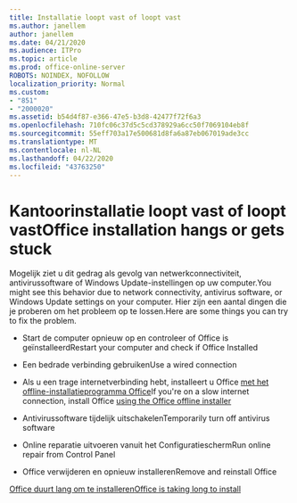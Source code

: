```yaml
---
title: Installatie loopt vast of loopt vast
ms.author: janellem
author: janellem
ms.date: 04/21/2020
ms.audience: ITPro
ms.topic: article
ms.prod: office-online-server
ROBOTS: NOINDEX, NOFOLLOW
localization_priority: Normal
ms.custom:
- "851"
- "2000020"
ms.assetid: b54d4f87-e366-47e5-b3d8-42477f72f6a3
ms.openlocfilehash: 710fc06c37d5c5cd378929a6cc50f7069104eb8f
ms.sourcegitcommit: 55eff703a17e500681d8fa6a87eb067019ade3cc
ms.translationtype: MT
ms.contentlocale: nl-NL
ms.lasthandoff: 04/22/2020
ms.locfileid: "43763250"
---
```

# <a name="office-installation-hangs-or-gets-stuck"></a><span data-ttu-id="8bc21-102">Kantoorinstallatie loopt vast of loopt vast</span><span class="sxs-lookup"><span data-stu-id="8bc21-102">Office installation hangs or gets stuck</span></span>

<span data-ttu-id="8bc21-103">Mogelijk ziet u dit gedrag als gevolg van netwerkconnectiviteit, antivirussoftware of Windows Update-instellingen op uw computer.</span><span class="sxs-lookup"><span data-stu-id="8bc21-103">You might see this behavior due to network connectivity, antivirus software, or Windows Update settings on your computer.</span></span> <span data-ttu-id="8bc21-104">Hier zijn een aantal dingen die je proberen om het probleem op te lossen.</span><span class="sxs-lookup"><span data-stu-id="8bc21-104">Here are some things you can try to fix the problem.</span></span>
  
- <span data-ttu-id="8bc21-105">Start de computer opnieuw op en controleer of Office is geïnstalleerd</span><span class="sxs-lookup"><span data-stu-id="8bc21-105">Restart your computer and check if Office Installed</span></span>

- <span data-ttu-id="8bc21-106">Een bedrade verbinding gebruiken</span><span class="sxs-lookup"><span data-stu-id="8bc21-106">Use a wired connection</span></span>

- <span data-ttu-id="8bc21-107">Als u een trage internetverbinding hebt, installeert u Office [met het offline-installatieprogramma Office](https://support.office.com/article/f0a85fe7-118f-41cb-a791-d59cef96ad1c?wt.mc_id=Alchemy_ClientDIA)</span><span class="sxs-lookup"><span data-stu-id="8bc21-107">If you're on a slow internet connection, install Office [using the Office offline installer](https://support.office.com/article/f0a85fe7-118f-41cb-a791-d59cef96ad1c?wt.mc_id=Alchemy_ClientDIA)</span></span>

- <span data-ttu-id="8bc21-108">Antivirussoftware tijdelijk uitschakelen</span><span class="sxs-lookup"><span data-stu-id="8bc21-108">Temporarily turn off antivirus software</span></span>

- <span data-ttu-id="8bc21-109">Online reparatie uitvoeren vanuit het Configuratiescherm</span><span class="sxs-lookup"><span data-stu-id="8bc21-109">Run online repair from Control Panel</span></span>

- <span data-ttu-id="8bc21-110">Office verwijderen en opnieuw installeren</span><span class="sxs-lookup"><span data-stu-id="8bc21-110">Remove and reinstall Office</span></span>

[<span data-ttu-id="8bc21-111">Office duurt lang om te installeren</span><span class="sxs-lookup"><span data-stu-id="8bc21-111">Office is taking long to install</span></span>](https://support.office.com/article/0f09f357-3fef-42a6-b8aa-cef4c6c44bdf?wt.mc_id=Alchemy_ClientDIA)
  